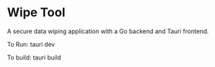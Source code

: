 # Wipe Tool

A secure data wiping application with a Go backend and Tauri frontend.

To Run:
    tauri dev

To build:
    tauri build
